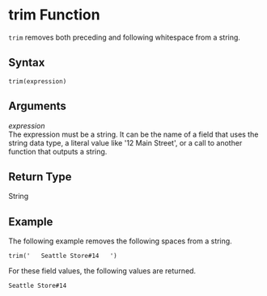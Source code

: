# trim Function<a name="trim-function"></a>

`trim` removes both preceding and following whitespace from a string\. 

## Syntax<a name="trim-function-syntax"></a>

```
trim(expression)
```

## Arguments<a name="trim-function-arguments"></a>

 *expression*   
The expression must be a string\. It can be the name of a field that uses the string data type, a literal value like '12 Main Street', or a call to another function that outputs a string\.

## Return Type<a name="trim-function-return-type"></a>

String

## Example<a name="trim-function-example"></a>

The following example removes the following spaces from a string\.

```
trim('   Seattle Store#14   ')
```

For these field values, the following values are returned\.

```
Seattle Store#14
```